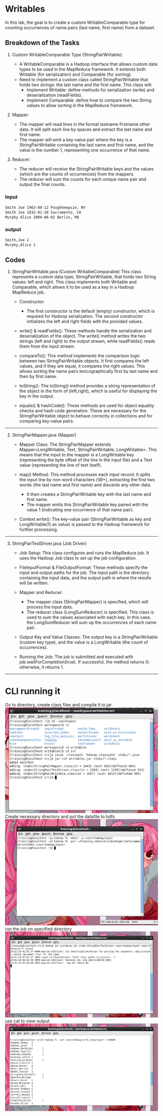# Writables

In this lab, the goal is to create a custom WritableComparable 
type for counting occurrences of name pairs (last name, first name) from a dataset.

## Breakdown of the Tasks
1. Custom WritableComparable Type (StringPairWritable):
	- A WritableComparable is a Hadoop interface that allows custom data types to be used in the MapReduce framework. It extends both Writable (for serialization) and Comparable (for sorting).
	- Need to implement a custom class called StringPairWritable that holds two strings: the last name and the first name. This class will:
		- Implement Writable:  define methods for serialization (write) and deserialization (readFields).
		- Implement Comparable: define how to compare the two String values to allow sorting in the MapReduce framework.

2. Mapper:
	- The mapper will read lines in the format lastname firstname other data. It will split each line by spaces and extract the last name and first name.
	- The mapper will emit a key-value pair where the key is a StringPairWritable containing the last name and first name, and the value is the number 1, representing one occurrence of that name.

3. Reducer:
	- The reducer will receive the StringPairWritable keys and the values (which are the counts of occurrences) from the mappers.
	- The reducer will sum the counts for each unique name pair and output the final counts.
	
### Input 
```
Smith Joe 1963-08-12 Poughkeepsie, NY
Smith Joe 1832-01-20 Sacramento, CA
Murphy Alice 2004-06-02 Berlin, MA

```
### output
```
Smith,Joe 2
Murphy,Alice 1
```


## Codes

1. StringPairWritable.java (Custom WritableComparable)
This class represents a custom data type, StringPairWritable, that holds two String values: left and right. This class implements both Writable and Comparable, which allows it to be used as a key in a Hadoop MapReduce job.

	- Constructor:

		- The first constructor is the default (empty) constructor, which is required for Hadoop serialization. The second constructor initializes the left and right fields with the provided values.
	- write() & readFields(): These methods handle the serialization and deserialization of the object. The write() method writes the two strings (left and right) to the output stream, while readFields() reads them from the input stream.

	- compareTo(): This method implements the comparison logic between two StringPairWritable objects. It first compares the left values, and if they are equal, it compares the right values. This allows sorting the name pairs lexicographically first by last name and then by first name.

	- toString(): The toString() method provides a string representation of the object in the form of (left,right), which is useful for displaying the key in the output.

	- equals() & hashCode(): These methods are used for object equality checks and hash code generation. These are necessary for the StringPairWritable object to behave correctly in collections and for comparing key-value pairs.
	
---
	
2. StringPairMapper.java (Mapper)
	- Mapper Class: The StringPairMapper extends Mapper<LongWritable, Text, StringPairWritable, LongWritable>. This means that the input to the mapper is a LongWritable key (representing the byte offset of the line in the input file) and a Text value (representing the line of text itself).

	- map() Method: This method processes each input record. It splits the input line by non-word characters (\\W+), extracting the first two words (the last name and first name) and discards any other data.

		- It then creates a StringPairWritable key with the last name and first name.
		- The mapper emits this StringPairWritable key paired with the value 1 (indicating one occurrence of that name pair).
	- Context.write(): The key-value pair (StringPairWritable as key and LongWritable(1) as value) is passed to the Hadoop framework for further processing.	
	
---

3. StringPairTestDriver.java (Job Driver)
	- Job Setup: This class configures and runs the MapReduce job. It uses the Hadoop Job class to set up the job configuration.

	- FileInputFormat & FileOutputFormat: These methods specify the input and output paths for the job. The input path is the directory containing the input data, and the output path is where the results will be written.

	- Mapper and Reducer:

		- The mapper class (StringPairMapper) is specified, which will process the input data.
		- The reducer class (LongSumReducer) is specified. This class is used to sum the values associated with each key. In this case, the LongSumReducer will sum up the occurrences of each name pair.
	- Output Key and Value Classes: The output key is a StringPairWritable (custom key type), and the value is a LongWritable (the count of occurrences).

	- Running the Job: The job is submitted and executed with job.waitForCompletion(true). If successful, the method returns 0; otherwise, it returns 1.
	

---

# CLI running it
 Go to directory, create class files and compile it to jar <br>
 ![pic](writ1.png)<br>
 Create necessary directory and put the datafile to hdfs<br>
 ![pic](writ2.png)<br>
 run the job on specified directory<br>
 ![pic](writ3.png)<br>
 use cat to view output<br>
 ![pic](writ4.png)<br>